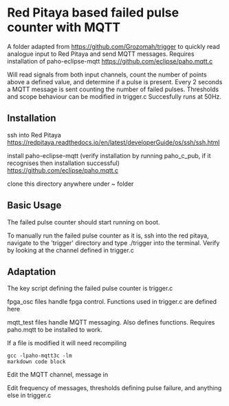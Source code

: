 # Red Pitaya based failed pulse counter with MQTT

A folder adapted from https://github.com/Grozomah/trigger to quickly read analogue input to Red Pitaya and send MQTT messages.
Requires installation of paho-eclipse-mqtt https://github.com/eclipse/paho.mqtt.c 

Will read signals from both input channels, count the number of points above a defined value, and determine if a pulse is present. 
Every 2 seconds a MQTT message is sent counting the number of failed pulses.
Thresholds and scope behaviour can be modified in trigger.c
Succesfully runs at 50Hz.

## Installation

ssh into Red Pitaya https://redpitaya.readthedocs.io/en/latest/developerGuide/os/ssh/ssh.html

install paho-eclipse-mqtt (verify installation by running paho_c_pub, if it recognises then installation successful) https://github.com/eclipse/paho.mqtt.c

clone this directory anywhere under ~ folder 

## Basic Usage

The failed pulse counter should start running on boot.

To manually run the failed pulse counter as it is, ssh into the red pitaya, navigate to the 'trigger' directory and type ./trigger into the terminal.
Verify by looking at the channel defined in trigger.c

## Adaptation
The key script defining the failed pulse counter is trigger.c

fpga_osc files handle fpga control. Functions used in trigger.c are defined here

mqtt_test files handle MQTT messaging. Also defines functions. Requires paho.mqtt to be installed to work.

If a file is modified it will need recompiling

```
gcc -lpaho-mqtt3c -lm
markdown code block
```

Edit the MQTT channel, message in 

Edit frequency of messages, thresholds defining pulse failure, and anything else in trigger.c




  
